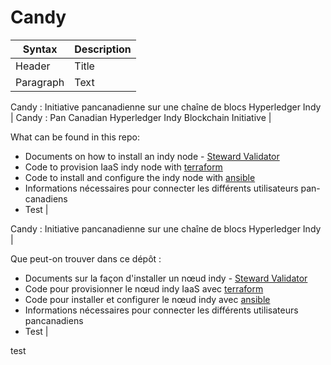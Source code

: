 # Candy
| Syntax | Description |
| ----------- | ----------- |
| Header | Title |
| Paragraph | Text |

Candy : Initiative pancanadienne sur une chaîne de blocs Hyperledger Indy | Candy : Pan Canadian Hyperledger Indy Blockchain Initiative |

What can be found in this repo:
- Documents on how to install an indy node - [Steward Validator](doc/NodeInstallation)
- Code to provision IaaS indy node with [terraform](terraform/)
- Code to install and configure the indy node with [ansible](ansible/indy_node)
- Informations nécessaires pour connecter les différents utilisateurs pan-canadiens
- Test |

Candy : Initiative pancanadienne sur une chaîne de blocs Hyperledger Indy |

Que peut-on trouver dans ce dépôt :
- Documents sur la façon d'installer un nœud indy - [Steward Validator](doc/NodeInstallation)
- Code pour provisionner le nœud indy IaaS avec [terraform](terraform/)
- Code pour installer et configurer le nœud indy avec [ansible](ansible/indy_node)
- Informations nécessaires pour connecter les différents utilisateurs pancanadiens
- Test |

test

